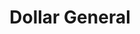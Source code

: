 ---
title: "Dollar General"
url: /sioux-city/dollar-general-riverside-boulevard-2/
shop: variety store
---